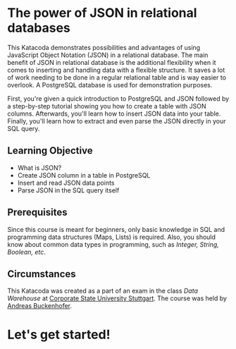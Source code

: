 # The power of JSON in relational databases

This Katacoda demonstrates possibilities and advantages of using JavaScript Object Notation (JSON) in a relational
database. The main benefit of JSON in relational database is the additional flexibility when it comes to inserting and
handling data with a flexible structure. It saves a lot of work needing to be done in a regular relational table and is
way easier to overlook. A PostgreSQL database is used for demonstration purposes.

First, you're given a quick introduction to PostgreSQL and JSON followed by a step-by-step tutorial showing you how to
create a table with JSON columns. Afterwards, you'll learn how to insert JSON data into your table. Finally, you'll 
learn how to extract and even parse the JSON directly in your SQL query.

## Learning Objective

- What is JSON?
- Create JSON column in a table in PostgreSQL
- Insert and read JSON data points
- Parse JSON in the SQL query itself

## Prerequisites

Since this course is meant for beginners, only basic knowledge in SQL and programming data structures (Maps, Lists) is
required. Also, you should know about common data types in programming, such as _Integer, String, Boolean, etc_.

## Circumstances

This Katacoda was created as a part of an exam in the class _Data Warehouse_
at [Corporate State University Stuttgart](https://www.dhbw-stuttgart.de/en/). The course was held
by [Andreas Buckenhofer](https://www.katacoda.com/buckenhofer).

# Let's get started!